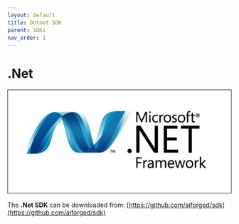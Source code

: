 ```yaml
---
layout: default
title: Dotnet SDK
parent: SDKs
nav_order: 1
---
```


# .Net

![](<../.gitbook/assets/image (24) (2).png>)

The **.Net SDK** can be downloaded from: [https://github.com/aiforged/sdk](https://github.com/aiforged/sdk)